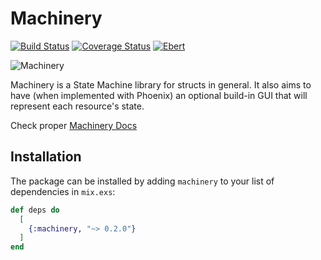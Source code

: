 # Machinery

[![Build Status](https://travis-ci.org/joaomdmoura/machinery.svg?branch=master)](https://travis-ci.org/joaomdmoura/machinery)
[![Coverage Status](https://coveralls.io/repos/github/joaomdmoura/machinery/badge.svg?branch=master)](https://coveralls.io/github/joaomdmoura/machinery?branch=master)
[![Ebert](https://ebertapp.io/github/joaomdmoura/machinery.svg)](https://ebertapp.io/github/joaomdmoura/machinery)

![Machinery](https://github.com/joaomdmoura/machinery/blob/master/logo.png)

Machinery is a State Machine library for structs in general.
It also aims to have (when implemented with Phoenix) an optional build-in GUI
that will represent each resource's state.

Check proper [Machinery Docs](https://hexdocs.pm/machinery)

## Installation

The package can be installed by adding `machinery` to your list of
dependencies in `mix.exs`:

```elixir
def deps do
  [
    {:machinery, "~> 0.2.0"}
  ]
end
```